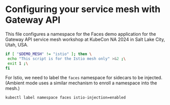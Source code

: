 # Configuring your service mesh with Gateway API

This file configures a namespace for the Faces demo application for the
Gateway API service mesh workshop at KubeCon NA 2024 in Salt Lake City,
Utah, USA.

<!--
SPDX-FileCopyrightText: 2022-2024 Buoyant Inc.
SPDX-License-Identifier: Apache-2.0

Things in Markdown comments are safe to ignore when reading this later. When
executing this with [demosh], things after the horizontal rule below (which
is just before a commented `@SHOW` directive) will get displayed.
-->

```bash
if [ "$DEMO_MESH" != "istio" ]; then \
 echo "This script is for the Istio mesh only" >&2 ;\
 exit 1 ;\
fi
```

<!-- @SHOW -->

For Istio, we need to label the `faces` namespace for sidecars to be
injected. (Ambient mode uses a similar mechanism to enroll a namespace into the
mesh.)

```bash
kubectl label namespace faces istio-injection=enabled
```
